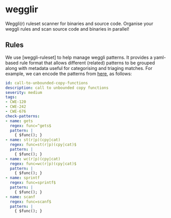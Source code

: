# wegglir

Weggli(r) ruleset scanner for binaries and source code. Organise your weggli
rules and scan source code and binaries in parallel!

## Rules

We use [weggli-ruleset] to help manage weggli patterns. It provides a
yaml-based rule format that allows different (related) patterns to be grouped
along with metadata useful for categorising and triaging matches. For example,
we can encode the patterns from
[here](https://github.com/0xdea/weggli-patterns?tab=readme-ov-file#call-to-unbounded-copy-functions-cwe-120-cwe-242-cwe-676),
as follows:

```yaml
id: call-to-unbounded-copy-functions
description: call to unbounded copy functions
severity: medium
tags:
- CWE-120
- CWE-242
- CWE-676
check-patterns:
- name: gets
  regex: func=^gets$
  pattern: |
    { $func(); }
- name: st(r|p)(cpy|cat)
  regex: func=st(r|p)(cpy|cat)$
  pattern: |
    { $func(); }
- name: wc(r|p)(cpy|cat)
  regex: func=wc(r|p)(cpy|cat)$
  pattern: |
    { $func(); }
- name: sprintf
  regex: func=sprintf$
  pattern: |
    { $func(); }
- name: scanf
  regex: func=scanf$
  pattern: |
    { $func(); }
```
